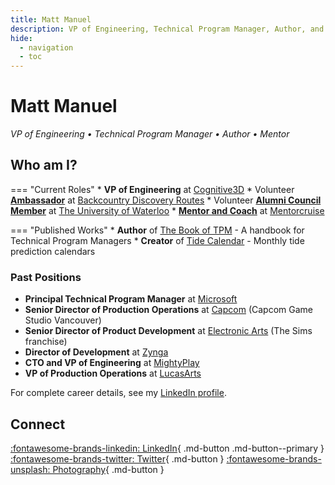 ```yaml
---
title: Matt Manuel
description: VP of Engineering, Technical Program Manager, Author, and Mentor
hide:
  - navigation
  - toc
---
```


# Matt Manuel

*VP of Engineering • Technical Program Manager • Author • Mentor*

## Who am I?

=== "Current Roles"
    * **VP of Engineering** at [Cognitive3D](https://www.cognitive3d.com)
    * Volunteer **[Ambassador](https://ridebdr.com/bdr-ambassadors/)** at [Backcountry Discovery Routes](https://www.ridebdr.com)
    * Volunteer **[Alumni Council Member](https://uwaterloo.ca/alumni/alumni-council)** at [The University of Waterloo](https://www.uwaterloo.ca)
    * **[Mentor and Coach](https://mentorcruise.com/mentor/mattmanuel/)** at [Mentorcruise](https://mentorcruise.com/mentor/mattmanuel/)

=== "Published Works"
    * **Author** of [The Book of TPM](https://bookoftpm.com) - A handbook for Technical Program Managers
    * **Creator** of [Tide Calendar](https://www.tidecalendar.xyz) - Monthly tide prediction calendars

### Past Positions

- **Principal Technical Program Manager** at [Microsoft](https://www.microsoft.com)
- **Senior Director of Production Operations** at [Capcom](https://www.capcom.com) (Capcom Game Studio Vancouver)
- **Senior Director of Product Development** at [Electronic Arts](https://www.ea.com) (The Sims franchise)
- **Director of Development** at [Zynga](https://www.zynga.com)
- **CTO and VP of Engineering** at [MightyPlay](https://mightyplay.com)
- **VP of Production Operations** at [LucasArts](https://www.lucasfilm.com)

For complete career details, see my [LinkedIn profile](https://www.linkedin.com/in/mattman).

## Connect

[:fontawesome-brands-linkedin: LinkedIn](https://www.linkedin.com/in/mattman){ .md-button .md-button--primary }
[:fontawesome-brands-twitter: Twitter](https://twitter.com/mattmanuel){ .md-button }
[:fontawesome-brands-unsplash: Photography](https://unsplash.com/@sawtooth_utopia){ .md-button }
